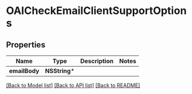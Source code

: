 # OAICheckEmailClientSupportOptions

## Properties
Name | Type | Description | Notes
------------ | ------------- | ------------- | -------------
**emailBody** | **NSString*** |  | 

[[Back to Model list]](../README#documentation-for-models) [[Back to API list]](../README#documentation-for-api-endpoints) [[Back to README]](../README)


